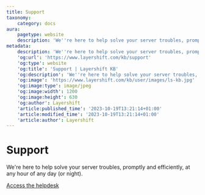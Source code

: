 ```yaml
---
title: Support
taxonomy:
    category: docs
aura:
    pagetype: website
    description: 'We''re here to help solve your server troubles, promptly and efficiently, at any hour of any day (or night).'
metadata:
    description: 'We''re here to help solve your server troubles, promptly and efficiently, at any hour of any day (or night).'
    'og:url': 'https://www.layershift.com/kb/support'
    'og:type': website
    'og:title': 'Support | Layershift KB'
    'og:description': 'We''re here to help solve your server troubles, promptly and efficiently, at any hour of any day (or night).'
    'og:image': 'https://www.layershift.com/kb/user/images/ls-kb.jpg'
    'og:image:type': image/jpeg
    'og:image:width': 1200
    'og:image:height': 630
    'og:author': Layershift
    'article:published_time': '2023-10-19T13:21:14+01:00'
    'article:modified_time': '2023-10-19T13:21:14+01:00'
    'article:author': Layershift
---
```


# Support

We're here to help solve your server troubles, promptly and efficiently, at any hour of any day (or night).

[Access the helpdesk](https://help.layershift.com)